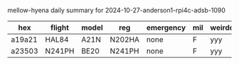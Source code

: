 mellow-hyena daily summary for 2024-10-27-anderson1-rpi4c-adsb-1090

|hex|flight|model|reg|emergency|mil|weirdo|
|--|--|--|--|--|--|--|
|a19a21|HAL84|A21N|N202HA|none|F|yyy|
|a23503|N241PH|BE20|N241PH|none|F|yyy|
